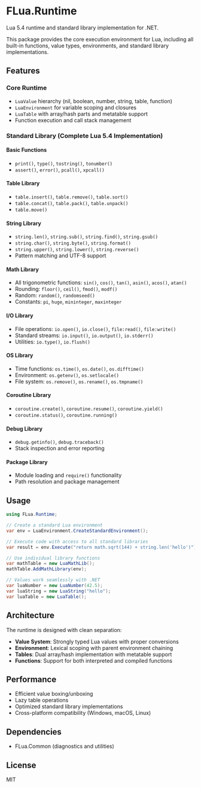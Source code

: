 # FLua.Runtime

Lua 5.4 runtime and standard library implementation for .NET.

This package provides the core execution environment for Lua, including all built-in functions, value types, environments, and standard library implementations.

## Features

### Core Runtime
- `LuaValue` hierarchy (nil, boolean, number, string, table, function)
- `LuaEnvironment` for variable scoping and closures
- `LuaTable` with array/hash parts and metatable support
- Function execution and call stack management

### Standard Library (Complete Lua 5.4 Implementation)

#### Basic Functions
- `print()`, `type()`, `tostring()`, `tonumber()`
- `assert()`, `error()`, `pcall()`, `xpcall()`

#### Table Library
- `table.insert()`, `table.remove()`, `table.sort()`
- `table.concat()`, `table.pack()`, `table.unpack()`
- `table.move()`

#### String Library
- `string.len()`, `string.sub()`, `string.find()`, `string.gsub()`
- `string.char()`, `string.byte()`, `string.format()`
- `string.upper()`, `string.lower()`, `string.reverse()`
- Pattern matching and UTF-8 support

#### Math Library
- All trigonometric functions: `sin()`, `cos()`, `tan()`, `asin()`, `acos()`, `atan()`
- Rounding: `floor()`, `ceil()`, `fmod()`, `modf()`
- Random: `random()`, `randomseed()`
- Constants: `pi`, `huge`, `mininteger`, `maxinteger`

#### I/O Library
- File operations: `io.open()`, `io.close()`, `file:read()`, `file:write()`
- Standard streams: `io.input()`, `io.output()`, `io.stderr()`
- Utilities: `io.type()`, `io.flush()`

#### OS Library
- Time functions: `os.time()`, `os.date()`, `os.difftime()`
- Environment: `os.getenv()`, `os.setlocale()`
- File system: `os.remove()`, `os.rename()`, `os.tmpname()`

#### Coroutine Library
- `coroutine.create()`, `coroutine.resume()`, `coroutine.yield()`
- `coroutine.status()`, `coroutine.running()`

#### Debug Library
- `debug.getinfo()`, `debug.traceback()`
- Stack inspection and error reporting

#### Package Library
- Module loading and `require()` functionality
- Path resolution and package management

## Usage

```csharp
using FLua.Runtime;

// Create a standard Lua environment
var env = LuaEnvironment.CreateStandardEnvironment();

// Execute code with access to all standard libraries
var result = env.Execute("return math.sqrt(144) + string.len('hello')");

// Use individual library functions
var mathTable = new LuaMathLib();
mathTable.AddMathLibrary(env);

// Values work seamlessly with .NET
var luaNumber = new LuaNumber(42.5);
var luaString = new LuaString("hello");
var luaTable = new LuaTable();
```

## Architecture

The runtime is designed with clean separation:
- **Value System**: Strongly typed Lua values with proper conversions
- **Environment**: Lexical scoping with parent environment chaining
- **Tables**: Dual array/hash implementation with metatable support
- **Functions**: Support for both interpreted and compiled functions

## Performance

- Efficient value boxing/unboxing
- Lazy table operations
- Optimized standard library implementations
- Cross-platform compatibility (Windows, macOS, Linux)

## Dependencies

- FLua.Common (diagnostics and utilities)

## License

MIT
